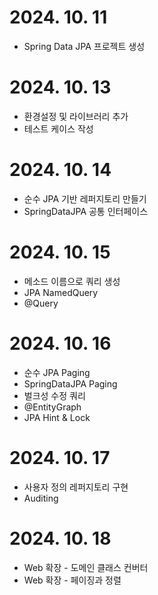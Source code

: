 # 2024. 10. 11
- Spring Data JPA 프로젝트 생성

# 2024. 10. 13
- 환경설정 및 라이브러리 추가
- 테스트 케이스 작성

# 2024. 10. 14
- 순수 JPA 기반 레퍼지토리 만들기
- SpringDataJPA 공통 인터페이스

# 2024. 10. 15
- 메소드 이름으로 쿼리 생성
- JPA NamedQuery
- @Query

# 2024. 10. 16
- 순수 JPA Paging
- SpringDataJPA Paging
- 벌크성 수정 쿼리
- @EntityGraph
- JPA Hint & Lock

# 2024. 10. 17
- 사용자 정의 레퍼지토리 구현
- Auditing

# 2024. 10. 18
- Web 확장 - 도메인 클래스 컨버터
- Web 확장 - 페이징과 정렬

